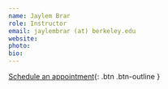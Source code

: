 ```yaml
---
name: Jaylem Brar
role: Instructor
email: jaylembrar (at) berkeley.edu
website: 
photo: 
bio: 
---
```


[Schedule an appointment](){: .btn .btn-outline }
